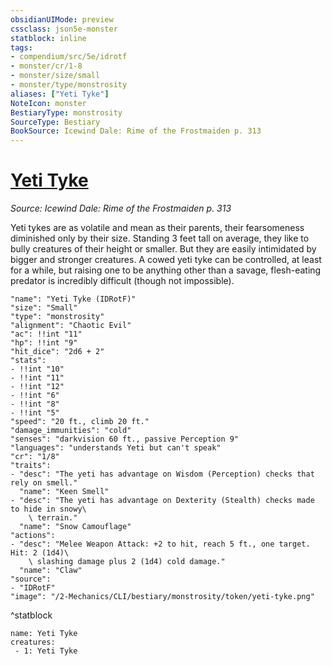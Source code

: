 ```yaml
---
obsidianUIMode: preview
cssclass: json5e-monster
statblock: inline
tags:
- compendium/src/5e/idrotf
- monster/cr/1-8
- monster/size/small
- monster/type/monstrosity
aliases: ["Yeti Tyke"]
NoteIcon: monster
BestiaryType: monstrosity
SourceType: Bestiary
BookSource: Icewind Dale: Rime of the Frostmaiden p. 313
---
```

# [Yeti Tyke](2-Mechanics/CLI/bestiary/monstrosity/yeti-tyke-idrotf.md)
*Source: Icewind Dale: Rime of the Frostmaiden p. 313*  

Yeti tykes are as volatile and mean as their parents, their fearsomeness diminished only by their size. Standing 3 feet tall on average, they like to bully creatures of their height or smaller. But they are easily intimidated by bigger and stronger creatures. A cowed yeti tyke can be controlled, at least for a while, but raising one to be anything other than a savage, flesh-eating predator is incredibly difficult (though not impossible).

```statblock
"name": "Yeti Tyke (IDRotF)"
"size": "Small"
"type": "monstrosity"
"alignment": "Chaotic Evil"
"ac": !!int "11"
"hp": !!int "9"
"hit_dice": "2d6 + 2"
"stats":
- !!int "10"
- !!int "11"
- !!int "12"
- !!int "6"
- !!int "8"
- !!int "5"
"speed": "20 ft., climb 20 ft."
"damage_immunities": "cold"
"senses": "darkvision 60 ft., passive Perception 9"
"languages": "understands Yeti but can't speak"
"cr": "1/8"
"traits":
- "desc": "The yeti has advantage on Wisdom (Perception) checks that rely on smell."
  "name": "Keen Smell"
- "desc": "The yeti has advantage on Dexterity (Stealth) checks made to hide in snowy\
    \ terrain."
  "name": "Snow Camouflage"
"actions":
- "desc": "Melee Weapon Attack: +2 to hit, reach 5 ft., one target. Hit: 2 (1d4)\
    \ slashing damage plus 2 (1d4) cold damage."
  "name": "Claw"
"source":
- "IDRotF"
"image": "/2-Mechanics/CLI/bestiary/monstrosity/token/yeti-tyke.png"
```
^statblock

```encounter-table
name: Yeti Tyke
creatures:
 - 1: Yeti Tyke
```